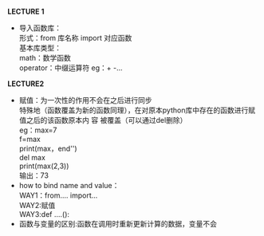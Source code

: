 **LECTURE 1**  
- 导入函数库：  
   形式：from 库名称 import 对应函数  
   基本库类型：  
       math：数学函数  
       operator：中缀运算符 eg：+ -...

**LECTURE2**  
- 赋值：为一次性的作用不会在之后进行同步  
        特殊地（函数覆盖为新的函数同理），在对原本python库中存在的函数进行赋值之后的该函数原本内  容      被覆盖（可以通过del删除）   
        eg：max=7               
            f=max  
            print(max，end'')  
            del max  
            print(max(2,3))  
            输出：73  
 - how to bind name and value：  
          WAY1：from.... import...  
          WAY2:赋值  
          WAY3:def ....():  
 - 函数与变量的区别:函数在调用时重新更新计算的数据，变量不会  
          
                        
       
    
